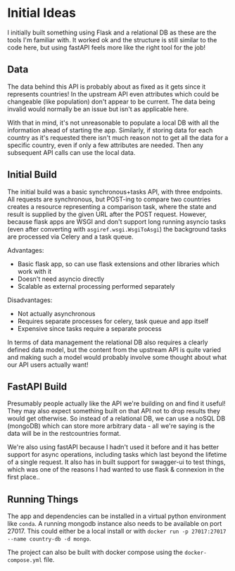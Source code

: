 Initial Ideas
=============

I initially built something using Flask and a relational DB as these are the tools 
I'm familiar with. It worked ok and the structure is still similar to the code here,
but using fastAPI feels more like the right tool for the job!

Data
----

The data behind this API is probably about as fixed as it gets since it 
represents countries! In the upstream API even attributes which could be
changeable (like population) don't appear to be current. The data being invalid
would normally be an issue but isn't as applicable here.

With that in mind, it's not unreasonable to populate a local DB with all the 
information ahead of starting the app. Similarly, if storing data for each 
country as it's requested there isn't much reason not to get all the data for 
a specific country, even if only a few attributes are needed. Then any subsequent 
API calls can use the local data.

Initial Build
-------------

The initial build was a basic synchronous+tasks API, with three endpoints.
All requests are synchronous, but POST-ing to compare two countries
creates a resource representing a comparison task, where the 
state and result is supplied by the given URL after the POST request.
However, because flask apps are WSGI and don't support long running asyncio 
tasks (even after converting with `asgiref.wsgi.WsgiToAsgi`) the background 
tasks are processed via Celery and a task queue.


Advantages: 
- Basic flask app, so can use flask extensions and other libraries which work with it
- Doesn't need asyncio directly
- Scalable as external processing performed separately

Disadvantages:
- Not actually asynchronous
- Requires separate processes for celery, task queue and app itself
- Expensive since tasks require a separate process

In terms of data management the relational DB also requires a clearly defined data model,
but the content from the upstream API is quite varied and making such a model would probably
involve some thought about what our API users actually want!

FastAPI Build
-------------

Presumably people actually like the API we're building on and find it useful! They
may also expect something built on that API not to drop results they would get otherwise.
So instead of a relational DB, we can use a noSQL DB (mongoDB) which can store more arbitrary
data - all we're saying is the data will be in the restcountries format.

We're also using fastAPI because I hadn't used it before and it has better
support for async operations, including tasks which last beyond the lifetime of a 
single request. It also has in built support for swagger-ui to test things, which was one
of the reasons I had wanted to use flask & connexion in the first place..

Running Things
--------------
The app and dependencies can be installed in a virtual python environment like `conda`. A running mongodb instance 
also needs to be available on port 27017. This could either be a local install or with 
`docker run -p 27017:27017 --name country-db -d mongo`.

The project can also be built with docker compose using the `docker-compose.yml` file.
